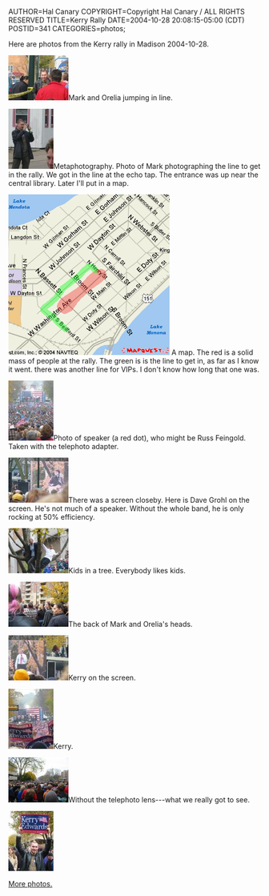 AUTHOR=Hal Canary
COPYRIGHT=Copyright Hal Canary / ALL RIGHTS RESERVED
TITLE=Kerry Rally
DATE=2004-10-28 20:08:15-05:00 (CDT)
POSTID=341
CATEGORIES=photos;

Here are photos from the Kerry rally in Madison 2004-10-28.

 [![[Thumb]](/photos/thumb/2004-10-28-img_1528.jpg)](/photos/2004-10-28-img_1528.jpg)Mark and Orelia jumping in line.

 [![[Thumb]](/photos/thumb/2004-10-28-img_1529.jpg)](/photos/2004-10-28-img_1529.jpg)Metaphotography. Photo of Mark photographing the line to get in the rally. We got in the line at the echo tap. The entrance was up near the central library. Later I'll put in a map.

![[map]](/images/kerry-rally-map.png) A map. The red is a solid mass of people at the rally. The green is is the line to get in, as far as I know it went. there was another line for VIPs. I don't know how long that one was.

 [![[Thumb]](/photos/thumb/2004-10-28-img_1530.jpg)](/photos/2004-10-28-img_1530.jpg)Photo of speaker (a red dot), who might be Russ Feingold. Taken with the telephoto adapter.

 [![[Thumb]](/photos/thumb/2004-10-28-img_1534.jpg)](/photos/2004-10-28-img_1534.jpg)There was a screen closeby. Here is Dave Grohl on the screen. He's not much of a speaker. Without the whole band, he is only rocking at 50% efficiency.

 [![[Thumb]](/photos/thumb/2004-10-28-img_1537.jpg)](/photos/2004-10-28-img_1537.jpg)Kids in a tree. Everybody likes kids.

 [![[Thumb]](/photos/thumb/2004-10-28-img_1545.jpg)](/photos/2004-10-28-img_1545.jpg)The back of Mark and Orelia's heads.

 [![[Thumb]](/photos/thumb/2004-10-28-img_1546.jpg)](/photos/2004-10-28-img_1546.jpg)Kerry on the screen.

 [![[Thumb]](/photos/thumb/2004-10-28-img_1547.jpg)](/photos/2004-10-28-img_1547.jpg)Kerry.

 [![[Thumb]](/photos/thumb/2004-10-28-img_1548.jpg)](/photos/2004-10-28-img_1548.jpg)Without the telephoto lens---what we really got to see.

[![[Thumb]](/photos/thumb/2004-10-28-img_1549.jpg)](/photos/2004-10-28-img_1549.jpg)

[More photos.](/p/photos)
